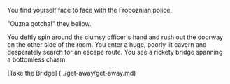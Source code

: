 You find yourself face to face with the Froboznian police.

"Ouzna gotcha!" they bellow.

You deftly spin around the clumsy officer's hand and rush out the doorway on the
other side of the room.  You enter a huge, poorly lit cavern and desperately search
for an escape route.  You see a rickety bridge spanning a bottomless chasm.

[Take the Bridge] (../get-away/get-away.md)